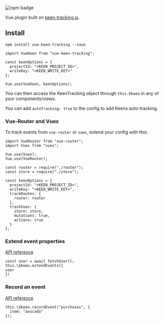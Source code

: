 ![npm badge](https://img.shields.io/npm/v/vue-keen-tracking.svg?style=flat)

Vue plugin built on [keen-tracking.js](https://github.com/keen/keen-tracking.js).

## Install
```
npm install vue-keen-tracking --save
```

```
import VueKeen from "vue-keen-tracking";

const keenOptions = {
  projectId: "<KEEN_PROJECT_ID>",
  writeKey: "<KEEN_WRITE_KEY>"
};

Vue.use(VueKeen, keenOptions);
```

You can then access the KeenTracking object through `this.$keen` in any of your components/views.

You can add `autoTracking: true` to the config to add Keens auto-tracking.

### Vue-Router and Vuex

To track events from `vue-router` or `vuex`, extend your config with this:

```
import VueRouter from "vue-router";
import Vuex from "vuex";

Vue.use(Vuex);
Vue.use(VueRouter);

const router = require("./router");
const store = require("./store");

const keenOptions = {
  projectId: "<KEEN_PROJECT_ID>",
  writeKey: "<KEEN_WRITE_KEY>",
  trackRoutes: {
    router: router
  },
  trackVuex: {
    store: store,
    mutations: true,
    actions: true
  }
};
```

### Extend event properties

[API reference](https://github.com/keen/keen-tracking.js/blob/master/docs/extend-events.md)

```
const user = await fetchUser();
this.\$keen.extendEvents({
user
})
```

### Record an event

[API reference](https://github.com/keen/keen-tracking.js/blob/master/docs/record-events.md)

```
this.\$keen.recordEvent("purchases", {
  item: "avocado"
});
```
